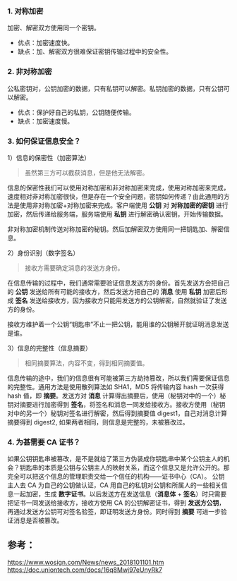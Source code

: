 ### 1. 对称加密
加密、解密双方使用同一个密钥。
- 优点：加密速度快。
- 缺点：加、解密双方很难保证密钥传输过程中的安全性。

### 2. 非对称加密
公私密钥对，公钥加密的数据，只有私钥可以解密。私钥加密的数据，只有公钥可以解密。
- 优点：保护好自己的私钥，公钥随便传输。
- 缺点：加密速度慢。

### 3. 如何保证信息安全？

1）信息的保密性（加密算法）
> 虽然第三方可以截获消息，但是他无法解密。

信息的保密性我们可以使用对称加密和非对称加密来完成，使用对称加密来完成，速度相对非对称加密很快，但是存在一个安全问题，密钥如何传递？由此通用的方法是使用非对称加密+对称加密来完成。客户端使用 **公钥** 对 **对称加密的密钥** 进行加密，然后传递给服务端，服务端使用 **私钥** 进行解密确认密钥，开始传输数据。

非对称加密机制传送对称加密的秘钥。然后加解密双方使用同一把钥匙加、解密信息。

2）身份识别（数字签名）
> 接收方需要确定消息的发送方身份。

在信息传输的过程中，我们通常需要验证信息发送方的身份。首先发送方会把自己的 **公钥** 发送给所有可能的接收方，然后发送方把自己的 **消息** 使用 **私钥** 加密后形成 **签名** 发送给接收方，因为接收方只能用发送方的公钥解密，自然就验证了发送方的身份。

接收方维护着一个公钥“钥匙串”不止一把公钥，能用谁的公钥解开就证明消息发送是谁。

3）信息的完整性（信息摘要）
> 相同摘要算法，内容不变，得到相同摘要值。

信息传输的途中，我们的信息很有可能被第三方劫持篡改，所以我们需要保证信息的完整性。通用方法是使用散列算法如 SHA1，MD5 将传输内容 hash 一次获得 hash 值，即 **摘要**。发送方对 **消息** 计算得出摘要后，使用（秘钥对中的一个）秘钥对摘要进行加密得到 **签名**，将签名和消息一同发给接收方。接收方使用（秘钥对中的另一个）秘钥对签名进行解密，然后得到摘要值 digest1，自己对消息计算摘要得到 digest2, 如果两者相同，则信息是完整的，未被篡改过。

### 4. 为甚需要 CA 证书？
如果公钥钥匙串被篡改，是不是就给了第三方伪装成你钥匙串中某个公钥主人的机会？钥匙串的本质是公钥与公钥主人的映射关系，而这个信息又是允许公开的。那完全可以把这个信息的管理职责交给一个信任的机构——证书中心（CA）。
公钥主人去 CA 为自己的公钥做认证，CA 用自己的私钥对公钥和所属人的一些相关信息一起加密，生成 **数字证书**。以后发送方在发送信息（**消息体** + **签名**）时只需要把证书一同发送给接收方，接收方使用 CA 的公钥解密证书，得到 **发送方公钥**，再通过发送方公钥可对签名验签，即证明发送方身份。同时得到 **摘要** 可进一步验证消息是否被篡改。

## 参考：
https://www.wosign.com/News/news_2018101101.htm
https://doc.uniontech.com/docs/16q8Mwj97eUnyRk7
